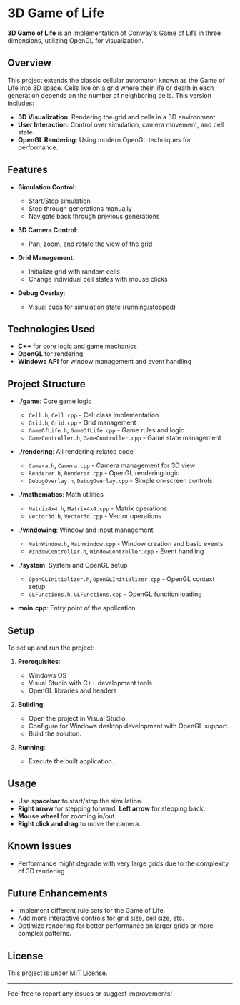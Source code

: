 # 3D Game of Life

**3D Game of Life** is an implementation of Conway's Game of Life in three dimensions, utilizing OpenGL for visualization.

## Overview

This project extends the classic cellular automaton known as the Game of Life into 3D space. Cells live on a grid where their life or death in each generation depends on the number of neighboring cells. This version includes:

- **3D Visualization**: Rendering the grid and cells in a 3D environment.
- **User Interaction**: Control over simulation, camera movement, and cell state.
- **OpenGL Rendering**: Using modern OpenGL techniques for performance.

## Features

- **Simulation Control**:
  - Start/Stop simulation
  - Step through generations manually
  - Navigate back through previous generations

- **3D Camera Control**:
  - Pan, zoom, and rotate the view of the grid

- **Grid Management**:
  - Initialize grid with random cells
  - Change individual cell states with mouse clicks

- **Debug Overlay**: 
  - Visual cues for simulation state (running/stopped)

## Technologies Used

- **C++** for core logic and game mechanics
- **OpenGL** for rendering
- **Windows API** for window management and event handling

## Project Structure

- **./game**: Core game logic
  - `Cell.h`, `Cell.cpp` - Cell class implementation
  - `Grid.h`, `Grid.cpp` - Grid management
  - `GameOfLife.h`, `GameOfLife.cpp` - Game rules and logic
  - `GameController.h`, `GameController.cpp` - Game state management

- **./rendering**: All rendering-related code
  - `Camera.h`, `Camera.cpp` - Camera management for 3D view
  - `Renderer.h`, `Renderer.cpp` - OpenGL rendering logic
  - `DebugOverlay.h`, `DebugOverlay.cpp` - Simple on-screen controls

- **./mathematics**: Math utilities
  - `Matrix4x4.h`, `Matrix4x4.cpp` - Matrix operations
  - `Vector3d.h`, `Vector3d.cpp` - Vector operations

- **./windowing**: Window and input management
  - `MainWindow.h`, `MainWindow.cpp` - Window creation and basic events
  - `WindowController.h`, `WindowController.cpp` - Event handling

- **./system**: System and OpenGL setup
  - `OpenGLInitializer.h`, `OpenGLInitializer.cpp` - OpenGL context setup
  - `GLFunctions.h`, `GLFunctions.cpp` - OpenGL function loading

- **main.cpp**: Entry point of the application

## Setup

To set up and run the project:

1. **Prerequisites**:
   - Windows OS
   - Visual Studio with C++ development tools
   - OpenGL libraries and headers

2. **Building**:
   - Open the project in Visual Studio.
   - Configure for Windows desktop development with OpenGL support.
   - Build the solution.

3. **Running**:
   - Execute the built application.

## Usage

- Use **spacebar** to start/stop the simulation.
- **Right arrow** for stepping forward, **Left arrow** for stepping back.
- **Mouse wheel** for zooming in/out.
- **Right click and drag** to move the camera.

## Known Issues

- Performance might degrade with very large grids due to the complexity of 3D rendering.

## Future Enhancements

- Implement different rule sets for the Game of Life.
- Add more interactive controls for grid size, cell size, etc.
- Optimize rendering for better performance on larger grids or more complex patterns.

## License

This project is under [MIT License](LICENSE).

---

Feel free to report any issues or suggest improvements!